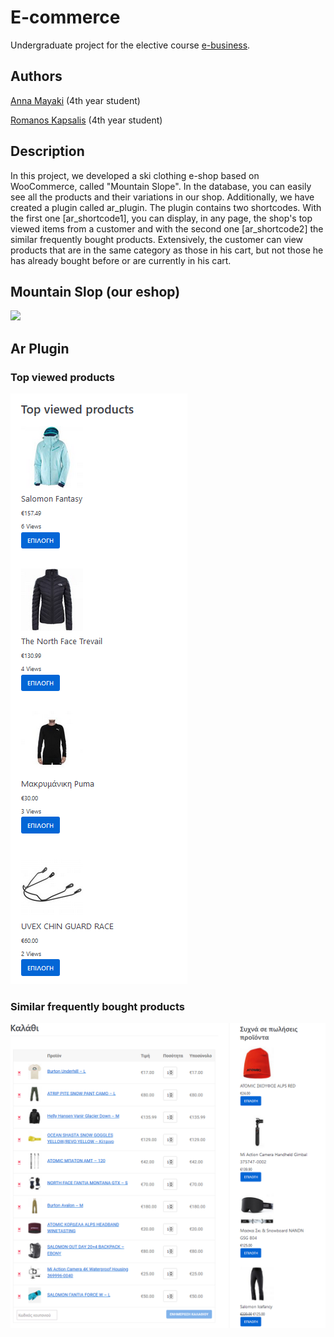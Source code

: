 # E-commerce
Undergraduate project for the elective course [e-business](https://www.ceid.upatras.gr/en/undergraduate/courses/e-business).

## Authors
[Anna Mayaki](https://github.com/annamayaki) (4th year student)

[Romanos Kapsalis](https://github.com/rkapsalis) (4th year student)
## Description
In this project, we developed a ski clothing e-shop based on WooCommerce, called "Mountain Slope". In the database, 
you can easily see all the products and their variations in our shop. Additionally, we have 
created a plugin called ar_plugin. The plugin contains two shortcodes. With the first one [ar_shortcode1], you can display, in any page, the shop's top 
viewed items from a customer and with the second one [ar_shortcode2] the similar frequently bought products. Extensively, the customer can view products 
that are in the same category as those in his cart, but not those he has already bought 
before or are currently in his cart. 
## Mountain Slop (our eshop)
![](images/homepage.gif)
## Ar Plugin
### Top viewed products
![](images/ar_top-viewed.png)
### Similar frequently bought products
![](images/ar_similar-frequently_bought.png)
